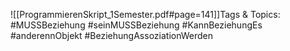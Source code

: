 
![[ProgrammierenSkript_1Semester.pdf#page=141]]Tags & Topics:
   #MUSSBeziehung
   #seinMUSSBeziehung
   #KannBeziehungEs
   #anderennObjekt
   #BeziehungAssoziationWerden